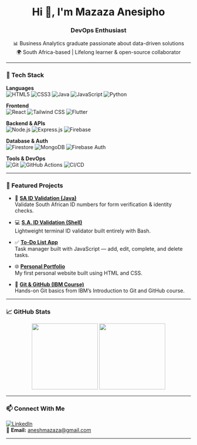 <h1 align="center">Hi 👋, I'm Mazaza Anesipho</h1>
<h3 align="center">DevOps Enthusiast</h3>

<p align="center">
  📊 Business Analytics graduate passionate about data-driven solutions<br>
  🌍 South Africa-based | Lifelong learner & open-source collaborator
</p>

---

### 🧰 Tech Stack

**Languages**  
![HTML5](https://img.shields.io/badge/-HTML5-E34F26?style=flat&logo=html5)
![CSS3](https://img.shields.io/badge/-CSS3-1572B6?style=flat&logo=css3)
![Java](https://img.shields.io/badge/-Java-007396?style=flat&logo=java)
![JavaScript](https://img.shields.io/badge/-JavaScript-F7DF1E?style=flat&logo=javascript)
![Python](https://img.shields.io/badge/-Python-3776AB?style=flat&logo=python)

**Frontend**  
![React](https://img.shields.io/badge/-React-61DAFB?style=flat&logo=react)
![Tailwind CSS](https://img.shields.io/badge/-TailwindCSS-38B2AC?style=flat&logo=tailwind-css)
![Flutter](https://img.shields.io/badge/-Flutter-02569B?style=flat&logo=flutter)

**Backend & APIs**  
![Node.js](https://img.shields.io/badge/-Node.js-339933?style=flat&logo=node.js)
![Express.js](https://img.shields.io/badge/-Express-black?style=flat&logo=express)
![Firebase](https://img.shields.io/badge/-Firebase-FFCA28?style=flat&logo=firebase)

**Database & Auth**  
![Firestore](https://img.shields.io/badge/-Firestore-orange?style=flat&logo=firebase)
![MongoDB](https://img.shields.io/badge/-MongoDB-47A248?style=flat&logo=mongodb)
![Firebase Auth](https://img.shields.io/badge/-Firebase_Auth-FFCA28?style=flat&logo=firebase)

**Tools & DevOps**  
![Git](https://img.shields.io/badge/-Git-F05032?style=flat&logo=git)
![GitHub Actions](https://img.shields.io/badge/-GitHub_Actions-2088FF?style=flat&logo=github-actions)
![CI/CD](https://img.shields.io/badge/-CI/CD-blue?style=flat)

---

### 🚀 Featured Projects

- 🔐 [**SA ID Validation (Java)**](https://github.com/Anesipho-Mazaza/sa-id-validation)  
  Validate South African ID numbers for form verification & identity checks.

- 💻 [**S.A. ID Validation (Shell)**](https://github.com/Anesipho-Mazaza/S.A.ID-Validation)  
  Lightweight terminal ID validator built entirely with Bash.

- ✅ [**To-Do List App**](https://github.com/Anesipho-Mazaza/Mazaza-Anesipho-To-Do-List)  
  Task manager built with JavaScript — add, edit, complete, and delete tasks.

- 🌐 [**Personal Portfolio**](https://github.com/Anesipho-Mazaza/Anesipho-portfolio)  
  My first personal website built using HTML and CSS.

- 🧪 [**Git & GitHub (IBM Course)**](https://github.com/Anesipho-Mazaza/jbbmo-Introduction-to-Git-and-GitHub)  
  Hands-on Git basics from IBM’s Introduction to Git and GitHub course.

---

### 📈 GitHub Stats

<p align="center">
  <img src="https://github-readme-stats.vercel.app/api?username=Anesipho-Mazaza&show_icons=true&theme=default&count_private=true" height="180" />
  <img src="https://github-readme-stats.vercel.app/api/top-langs/?username=Anesipho-Mazaza&layout=compact&langs_count=10" height="180"/>
</p>

---

### 📫 Connect With Me

[![LinkedIn](https://img.shields.io/badge/-LinkedIn-blue?style=flat&logo=linkedin)](https://www.linkedin.com/in/anesipho-mazaza-19a020265/)  
📧 **Email:** aneshmazaza@gmail.com

---

<!--
🌱 Currently learning: TypeScript, Docker, Jenkins CI/CD  
⚡ Fun fact: I love building things from scratch and scaling them for real-world use.
-->
